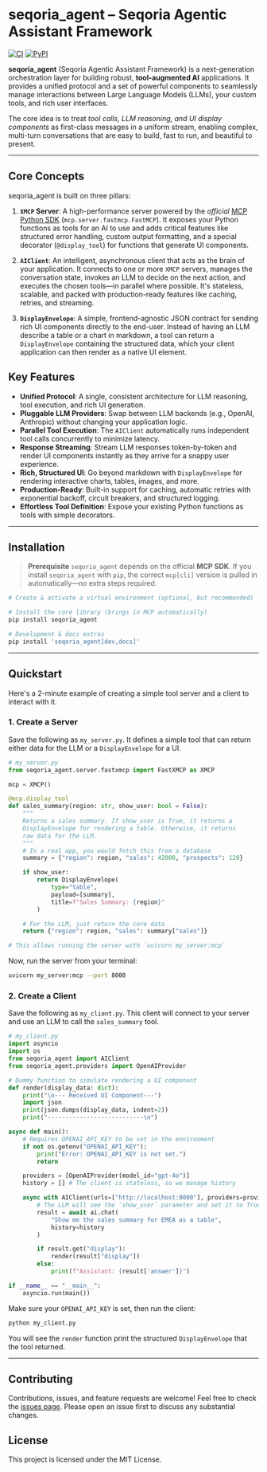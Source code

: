 # seqoria_agent – Seqoria Agentic Assistant Framework

[![CI](https://github.com/deandiasti/seqoria_agent/actions/workflows/docs.yml/badge.svg)](https://github.com/deandiasti/seqoria_agent/actions/workflows/docs.yml)
[![PyPI](https://img.shields.io/pypi/v/seqoria_agent)](https://pypi.org/project/seqoria_agent/)

**seqoria_agent** (Seqoria Agentic Assistant Framework) is a next-generation orchestration layer for building robust, **tool-augmented AI** applications. It provides a unified protocol and a set of powerful components to seamlessly manage interactions between Large Language Models (LLMs), your custom tools, and rich user interfaces.

The core idea is to treat *tool calls, LLM reasoning, and UI display components* as first-class messages in a uniform stream, enabling complex, multi-turn conversations that are easy to build, fast to run, and beautiful to present.

---

## Core Concepts

seqoria_agent is built on three pillars:

1.  **`XMCP` Server**: A high-performance server powered by the *official* [MCP Python SDK](https://pypi.org/project/mcp/) (`mcp.server.fastmcp.FastMCP`). It exposes your Python functions as tools for an AI to use and adds critical features like structured error handling, custom output formatting, and a special decorator (`@display_tool`) for functions that generate UI components.

2.  **`AIClient`**: An intelligent, asynchronous client that acts as the brain of your application. It connects to one or more `XMCP` servers, manages the conversation state, invokes an LLM to decide on the next action, and executes the chosen tools—in parallel where possible. It's stateless, scalable, and packed with production-ready features like caching, retries, and streaming.

3.  **`DisplayEnvelope`**: A simple, frontend-agnostic JSON contract for sending rich UI components directly to the end-user. Instead of having an LLM describe a table or a chart in markdown, a tool can return a `DisplayEnvelope` containing the structured data, which your client application can then render as a native UI element.

## Key Features

-   **Unified Protocol**: A single, consistent architecture for LLM reasoning, tool execution, and rich UI generation.
-   **Pluggable LLM Providers**: Swap between LLM backends (e.g., OpenAI, Anthropic) without changing your application logic.
-   **Parallel Tool Execution**: The `AIClient` automatically runs independent tool calls concurrently to minimize latency.
-   **Response Streaming**: Stream LLM responses token-by-token and render UI components instantly as they arrive for a snappy user experience.
-   **Rich, Structured UI**: Go beyond markdown with `DisplayEnvelope` for rendering interactive charts, tables, images, and more.
-   **Production-Ready**: Built-in support for caching, automatic retries with exponential backoff, circuit breakers, and structured logging.
-   **Effortless Tool Definition**: Expose your existing Python functions as tools with simple decorators.

---

## Installation

> **Prerequisite**   `seqoria_agent` depends on the official **MCP SDK**. If you install `seqoria_agent` with `pip`, the correct `mcp[cli]` version is pulled in automatically—no extra steps required.

```bash
# Create & activate a virtual environment (optional, but recommended)

# Install the core library (brings in MCP automatically)
pip install seqoria_agent

# Development & docs extras
pip install 'seqoria_agent[dev,docs]'
```

---

## Quickstart

Here's a 2-minute example of creating a simple tool server and a client to interact with it.

### 1. Create a Server

Save the following as `my_server.py`. It defines a simple tool that can return either data for the LLM or a `DisplayEnvelope` for a UI.

```python
# my_server.py
from seqoria_agent.server.fastxmcp import FastXMCP as XMCP

mcp = XMCP()

@mcp.display_tool
def sales_summary(region: str, show_user: bool = False):
    """
    Returns a sales summary. If show_user is True, it returns a
    DisplayEnvelope for rendering a table. Otherwise, it returns
    raw data for the LLM.
    """
    # In a real app, you would fetch this from a database
    summary = {"region": region, "sales": 42000, "prospects": 120}

    if show_user:
        return DisplayEnvelope(
            type="table",
            payload=[summary],
            title=f"Sales Summary: {region}"
        )

    # For the LLM, just return the core data
    return {"region": region, "sales": summary["sales"]}

# This allows running the server with `uvicorn my_server:mcp`
```

Now, run the server from your terminal:

```bash
uvicorn my_server:mcp --port 8000
```

### 2. Create a Client

Save the following as `my_client.py`. This client will connect to your server and use an LLM to call the `sales_summary` tool.

```python
# my_client.py
import asyncio
import os
from seqoria_agent import AIClient
from seqoria_agent.providers import OpenAIProvider

# Dummy function to simulate rendering a UI component
def render(display_data: dict):
    print("\n--- Received UI Component---")
    import json
    print(json.dumps(display_data, indent=2))
    print("---------------------------\n")

async def main():
    # Requires OPENAI_API_KEY to be set in the environment
    if not os.getenv("OPENAI_API_KEY"):
        print("Error: OPENAI_API_KEY is not set.")
        return

    providers = [OpenAIProvider(model_id="gpt-4o")]
    history = [] # The client is stateless, so we manage history

    async with AIClient(urls=["http://localhost:8000"], providers=providers) as ai:
        # The LLM will see the `show_user` parameter and set it to True
        result = await ai.chat(
            "Show me the sales summary for EMEA as a table",
            history=history
        )

        if result.get("display"):
            render(result["display"])
        else:
            print(f"Assistant: {result['answer']}")

if __name__ == "__main__":
    asyncio.run(main())
```

Make sure your `OPENAI_API_KEY` is set, then run the client:

```bash
python my_client.py
```

You will see the `render` function print the structured `DisplayEnvelope` that the tool returned.

---

## Contributing

Contributions, issues, and feature requests are welcome! Feel free to check the [issues page](https://github.com/deandiasti/seqoria_agent/issues). Please open an issue first to discuss any substantial changes.

## License

This project is licensed under the MIT License. 
